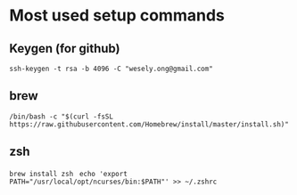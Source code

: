 # Most used setup commands

## Keygen (for github)
`ssh-keygen -t rsa -b 4096 -C "wesely.ong@gmail.com"`

## brew
`/bin/bash -c "$(curl -fsSL https://raw.githubusercontent.com/Homebrew/install/master/install.sh)"`

## zsh
`brew install zsh`
` echo 'export PATH="/usr/local/opt/ncurses/bin:$PATH"' >> ~/.zshrc`
